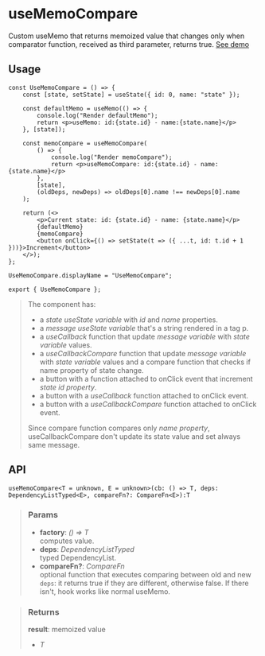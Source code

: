 # useMemoCompare
Custom useMemo that returns memoized value that changes only when comparator function, received as third parameter, returns true. [See demo](https://ndriadev.github.io/react-tools/#/hooks/performance/useMemoCompare)

## Usage

```tsx
const UseMemoCompare = () => {
	const [state, setState] = useState({ id: 0, name: "state" });

	const defaultMemo = useMemo(() => {
		console.log("Render defaultMemo");
		return <p>useMemo: id:{state.id} - name:{state.name}</p>
	}, [state]);

	const memoCompare = useMemoCompare(
		() => {
			console.log("Render memoCompare");
			return <p>useMemoCompare: id:{state.id} - name:{state.name}</p>
		},
		[state],
		(oldDeps, newDeps) => oldDeps[0].name !== newDeps[0].name
	);

	return (<>
		<p>Current state: id: {state.id} - name: {state.name}</p>
		{defaultMemo}
		{memoCompare}
		<button onClick={() => setState(t => ({ ...t, id: t.id + 1 }))}>Increment</button>
	</>);
};

UseMemoCompare.displayName = "UseMemoCompare";

export { UseMemoCompare };
```

> The component has:
> - a _state useState variable_ with _id_ and _name_ properties.
> - a _message useState variable_ that's a string rendered in a tag p.
> - a _useCallback_ function that update _message variable_ with _state variable_ values.
> - a _useCallbackCompare_ function that update _message variable_ with _state variable_ values and a compare function that checks if name property of state change.
> - a button with a function attached to onClick event that increment _state id property_.
> - a button with a _useCallback_ function attached to onClick event.
> - a button with a _useCallbackCompare_ function attached to onClick event.
> 
> Since compare function compares only _name property_, useCallbackCompare don't update its state value and set always same message.


## API

```tsx
useMemoCompare<T = unknown, E = unknown>(cb: () => T, deps: DependencyListTyped<E>, compareFn?: CompareFn<E>):T
```

> ### Params
>
> - __factory__: _() => T_  
computes value.
> - __deps__: _DependencyListTyped_  
typed DependencyList.
> - __compareFn?__: _CompareFn_  
optional function that executes comparing between old and new `deps`: it returns true if they are different, otherwise false. If there isn't, hook works like normal useMemo.
>

> ### Returns
>
> __result__: memoized value
> - _T_  
>